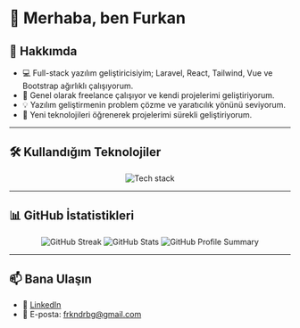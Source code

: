 # 👋 Merhaba, ben Furkan

## 🚀 Hakkımda
- 💻 Full-stack yazılım geliştiricisiyim; Laravel, React, Tailwind, Vue ve Bootstrap ağırlıklı çalışıyorum.
- 💼 Genel olarak freelance çalışıyor ve kendi projelerimi geliştiriyorum.
- 💡 Yazılım geliştirmenin problem çözme ve yaratıcılık yönünü seviyorum.
- 🚀 Yeni teknolojileri öğrenerek projelerimi sürekli geliştiriyorum.

---

## 🛠️ Kullandığım Teknolojiler
<p align="center">
  <img src="https://skillicons.dev/icons?i=laravel,react,vue,bootstrap,tailwind,git,github,js,html,css,nodejs,mysql,navicat" alt="Tech stack">
</p>

---

## 📊 GitHub İstatistikleri
<p align="center">
  <img src="https://github-readme-streak-stats.herokuapp.com/?user=FDerebag&theme=radical" alt="GitHub Streak" />
  <img src="https://github-readme-stats.vercel.app/api?username=FDerebag&show_icons=true&theme=radical&cache_seconds=1800" alt="GitHub Stats" />
  <img src="https://github-profile-summary-cards.vercel.app/api/cards/profile-details?username=FDerebag&theme=radical" alt="GitHub Profile Summary" />
</p>

---

## 📫 Bana Ulaşın
- 💼 [LinkedIn](https://www.linkedin.com/in/furkan-derebag-51407b300/)
- 📧 E-posta: frkndrbg@gmail.com
